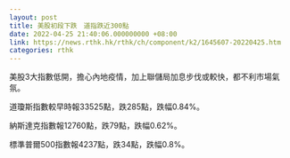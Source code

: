 ```yaml
---
layout: post
title: 美股初段下跌　道指跌近300點
date: 2022-04-25 21:40:06.000000000 +08:00
link: https://news.rthk.hk/rthk/ch/component/k2/1645607-20220425.htm
categories: rthk
---
```


美股3大指數低開，擔心內地疫情，加上聯儲局加息步伐或較快，都不利市場氣氛。

道瓊斯指數較早時報33525點，跌285點，跌幅0.84%。

納斯達克指數報12760點，跌79點，跌幅0.62%。

標準普爾500指數報4237點，跌34點，跌幅0.8%。
